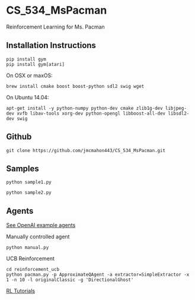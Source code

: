 # CS_534_MsPacman
Reinforcement Learning for Ms. Pacman

## Installation Instructions
```
pip install gym
pip install gym[atari]
```

On OSX or maxOS:
```
brew install cmake boost boost-python sdl2 swig wget
```

On Ubuntu 14.04:
```
apt-get install -y python-numpy python-dev cmake zlib1g-dev libjpeg-dev xvfb libav-tools xorg-dev python-opengl libboost-all-dev libsdl2-dev swig
```

## Github
```
git clone https://github.com/jmcmahon443/CS_534_MsPacman.git
```

## Samples
```
python sample1.py
```
```
python sample2.py
```

## Agents
[See OpenAI example agents](https://github.com/openai/gym/tree/master/examples/agents)

Manually controlled agent
```
python manual.py
```

UCB Reinforcement
```
cd reinforcement_ucb
python pacman.py -p ApproximateQAgent -a extractor=SimpleExtractor -x 1 -n 10 -l originalClassic -g 'DirectionalGhost'
```
[RL Tutorials](http://ai.berkeley.edu/reinforcement.html)
